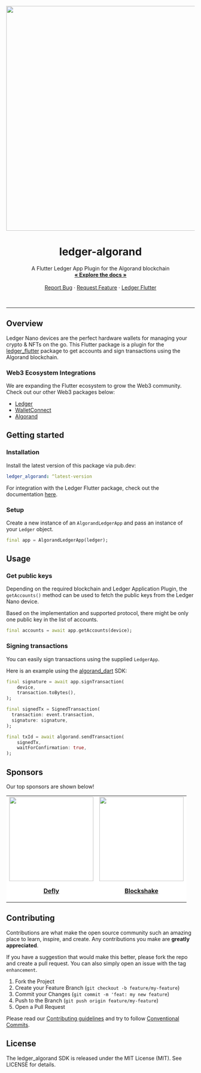 <br />
<div align="center">
  <a href="https://www.ledger.com/">
    <img src="https://algorand-developer-portal.tryprism.com/static/Posts/2020/08/18%2019:16/081820-ledger_nano.jpg?w=2220&cmd=resize_then_crop&height=1018&quality=70" width="600"/>
  </a>

<h1 align="center">ledger-algorand</h1>

<p align="center">
    A Flutter Ledger App Plugin for the Algorand blockchain
    <br />
    <a href="https://pub.dev/documentation/ledger_algorand/latest/"><strong>« Explore the docs »</strong></a>
    <br />
    <br />
    <a href="https://github.com/RootSoft/ledger_algorand/issues">Report Bug</a>
    · <a href="https://github.com/RootSoft/ledger_algorand/issues">Request Feature</a>
    · <a href="https://pub.dev/packages/ledger_flutter">Ledger Flutter</a>
  </p>
</div>
<br/>

---

## Overview

Ledger Nano devices are the perfect hardware wallets for managing your crypto & NFTs on the go.
This Flutter package is a plugin for the [ledger_flutter](https://pub.dev/packages/ledger_flutter) package to get accounts and sign transactions using the Algorand blockchain.

### Web3 Ecosystem Integrations

We are expanding the Flutter ecosystem to grow the Web3 community.
Check out our other Web3 packages below:

- [Ledger](https://pub.dev/packages/ledger_flutter)
- [WalletConnect](https://pub.dev/packages/walletconnect_dart)
- [Algorand](https://pub.dev/packages/algorand_dart)

## Getting started

### Installation

Install the latest version of this package via pub.dev:

```yaml
ledger_algorand: ^latest-version
```

For integration with the Ledger Flutter package, check out the documentation [here](https://pub.dev/packages/ledger_flutter).

### Setup

Create a new instance of an `AlgorandLedgerApp` and pass an instance of your `Ledger` object.

```dart
final app = AlgorandLedgerApp(ledger);
```

## Usage

### Get public keys

Depending on the required blockchain and Ledger Application Plugin, the `getAccounts()` method can be used to fetch the public keys from the Ledger Nano device.


Based on the implementation and supported protocol, there might be only one public key in the list of accounts.

```dart
final accounts = await app.getAccounts(device);
```

### Signing transactions

You can easily sign transactions using the supplied `LedgerApp`.

Here is an example using the [algorand_dart](https://pub.dev/packages/algorand_dart) SDK:

```dart
final signature = await app.signTransaction(
    device,
    transaction.toBytes(),
);

final signedTx = SignedTransaction(
  transaction: event.transaction,
  signature: signature,
);

final txId = await algorand.sendTransaction(
    signedTx,
    waitForConfirmation: true,
);
```

## Sponsors

Our top sponsors are shown below!

<table>
    <tbody>
        <tr>
            <td align="center" style="background-color: white">
                <a href="https://defly.app/"><img src="https://play-lh.googleusercontent.com/Qr5ob7KMKf7gfxR4sQOCzs4LKi3pjCbbIBi7MkevWVP6SrEhS2vjDaqzDXyr9xWAYRMz=w240-h480-rw" width="225"/></a>
                <p><a href="https://defly.app/"><strong>Defly</strong></a></p>
            </td>
            <td align="center" style="background-color: white">
                <a href="https://blockshake.io/"><img src="https://pbs.twimg.com/profile_images/1491803720593522691/7jXDOpGn_400x400.png" width="225"/></a>
                <p><a href="https://blockshake.io/"><strong>Blockshake</strong></a></p>
            </td>
        </tr>
    </tbody>
</table>

## Contributing

Contributions are what make the open source community such an amazing place to learn, inspire, and create. Any contributions you make are **greatly appreciated**.

If you have a suggestion that would make this better, please fork the repo and create a pull request. You can also simply open an issue with the tag `enhancement`.

1. Fork the Project
2. Create your Feature Branch (`git checkout -b feature/my-feature`)
3. Commit your Changes (`git commit -m 'feat: my new feature`)
4. Push to the Branch (`git push origin feature/my-feature`)
5. Open a Pull Request

Please read our [Contributing guidelines](CONTRIBUTING.md) and try to follow [Conventional Commits](https://www.conventionalcommits.org/en/v1.0.0/).

## License

The ledger_algorand SDK is released under the MIT License (MIT). See LICENSE for details.